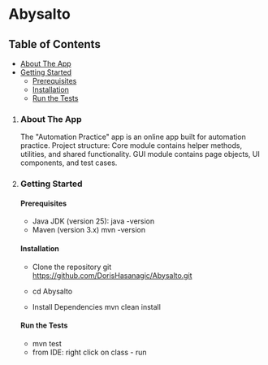 # Abysalto
## Table of Contents
- [About The App](#about-the-app)
- [Getting Started](#getting-started)
    - [Prerequisites](#prerequisites)
    - [Installation](#installation)
    - [Run the Tests](#run-the-tests)

1. ### About The App
   The "Automation Practice" app is an online app built for automation practice.
   Project structure:
   Core module contains helper methods, utilities, and shared functionality.
   GUI module contains page objects, UI components, and test cases.

3. ### Getting Started
   #### Prerequisites
   - Java JDK (version 25):
        java -version
   - Maven (version 3.x)
        mvn -version 

   #### Installation
   - Clone the repository
   git https://github.com/DorisHasanagic/Abysalto.git
   
   - cd Abysalto 

   - Install Dependencies
   mvn clean install 

   #### Run the Tests
   - mvn test
   - from IDE: right click on class - run

